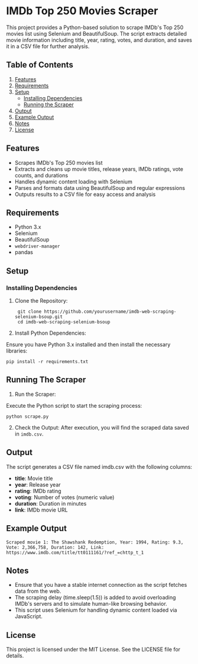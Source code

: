 # IMDb Top 250 Movies Scraper

This project provides a Python-based solution to scrape IMDb's Top 250 movies list using Selenium and BeautifulSoup. The script extracts detailed movie information including title, year, rating, votes, and duration, and saves it in a CSV file for further analysis.

## Table of Contents

1. [Features](#features)
2. [Requirements](#requirements)
3. [Setup](#setup)
   - [Installing Dependencies](#installing-dependencies)
   - [Running the Scraper](#running-the-scraper)
4. [Output](#output)
5. [Example Output](#example-output)
6. [Notes](#notes)
7. [License](#license)

## Features

- Scrapes IMDb's Top 250 movies list
- Extracts and cleans up movie titles, release years, IMDb ratings, vote counts, and durations
- Handles dynamic content loading with Selenium
- Parses and formats data using BeautifulSoup and regular expressions
- Outputs results to a CSV file for easy access and analysis

## Requirements

- Python 3.x
- Selenium
- BeautifulSoup
- `webdriver-manager`
- pandas

## Setup

### Installing Dependencies

1. Clone the Repository:

        git clone https://github.com/yourusername/imdb-web-scraping-selenium-bsoup.git
        cd imdb-web-scraping-selenium-bsoup

2. Install Python Dependencies:

Ensure you have Python 3.x installed and then install the necessary libraries:

    pip install -r requirements.txt

## Running The Scraper

1. Run the Scraper:

Execute the Python script to start the scraping process:

    python scrape.py

2. Check the Output:
After execution, you will find the scraped data saved in `imdb.csv`.

## Output

The script generates a CSV file named imdb.csv with the following columns:

- **title**: Movie title
- **year**: Release year
- **rating**: IMDb rating
- **voting**: Number of votes (numeric value)
- **duration**: Duration in minutes
- **link**: IMDb movie URL

## Example Output

    Scraped movie 1: The Shawshank Redemption, Year: 1994, Rating: 9.3, Vote: 2,366,758, Duration: 142, Link: https://www.imdb.com/title/tt0111161/?ref_=chttp_t_1

## Notes

- Ensure that you have a stable internet connection as the script fetches data from the web.
- The scraping delay (time.sleep(1.5)) is added to avoid overloading IMDb's servers and to simulate human-like browsing behavior.
- This script uses Selenium for handling dynamic content loaded via JavaScript.

## License

This project is licensed under the MIT License. See the LICENSE file for details.



